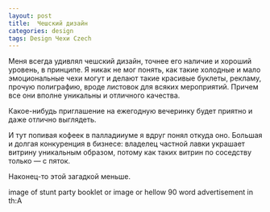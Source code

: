 ```yaml
---
layout: post
title:  Чешский дизайн
categories: design
tags: Design Чехи Czech
---
```

Меня всегда удивлял чешский дизайн, точнее его наличие и хороший уровень, в принципе. Я никак не мог понять, как такие холодные и мало эмоциональные чехи могут и делают такие красивые буклеты, рекламу, прочую полиграфию, вроде листовок для всяких мероприятий. Причем все они вполне уникальны и отличного качества. 

Какое-нибудь приглашение на ежегодную вечеринку будет приятно и даже отлично выглядеть.

И тут попивая кофеек в палладииуме я вдруг понял откуда оно. Большая  и долгая конкуренция в бизнесе: владелец частной лавки украшает витрину уникальным образом, потому как таких витрин по соседству только — с пяток.

Наконец-то этой загадкой меньше.

image of stunt party booklet or image or hellow 90 word advertisement in th:A
